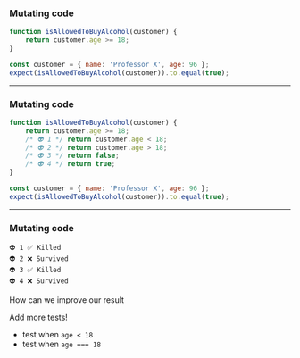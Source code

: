 <!-- .slide: data-auto-animate -->
### Mutating code

```js
function isAllowedToBuyAlcohol(customer) {
    return customer.age >= 18;
}
```

```js
const customer = { name: 'Professor X', age: 96 };
expect(isAllowedToBuyAlcohol(customer)).to.equal(true);
```

---

<!-- .slide: data-auto-animate -->

### Mutating code


```js
function isAllowedToBuyAlcohol(customer) {
    return customer.age >= 18;
    /* 👽 1 */ return customer.age < 18;
    /* 👽 2 */ return customer.age > 18;
    /* 👽 3 */ return false;
    /* 👽 4 */ return true;
}
```

```js
const customer = { name: 'Professor X', age: 96 };
expect(isAllowedToBuyAlcohol(customer)).to.equal(true);
```

---

<!-- .slide: data-auto-animate -->

### Mutating code

```
👽 1 ✅ Killed
👽 2 ❌ Survived
👽 3 ✅ Killed
👽 4 ❌ Survived
```

How can we improve our result

Add more tests!

<!-- .element class="fragment" data-fragment-index="1" -->

- test when `age < 18`
- test when `age === 18`

<!-- .element class="fragment" data-fragment-index="1" -->
